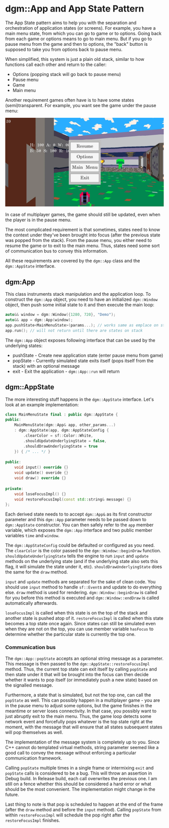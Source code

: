 # dgm::App and App State Pattern

The App State pattern aims to help you with the separation and orchestration of application states (or screens). For example, you have a main menu state, from which you can go to game or to options. Going back from each game or options means to go to main menu. But if you go to pause menu from the game and then to options, the "back" button is supposed to take you from options back to pause menu.

When simplified, this system is just a plain old stack, similar to how functions call each other and return to the caller:

* Options (popping stack will go back to pause menu)
* Pause menu
* Game
* Main menu

Another requirement games often have is to have some states (semi)transparent. For example, you want see the game under the pause menu:

![](imgs/pause.png)

In case of multiplayer games, the game should still be updated, even when the player is in the pause menu.

The most complicated requirement is that sometimes, states need to know the context under they've been brought into focus (after the previous state was popped from the stack). From the pause menu, you either need to resume the game or to exit to the main menu. Thus, states need some sort of communication bus to convey this information.

All these requirements are covered by the `dgm::App` class and the `dgm::AppState` interface.

## dgm:App

This class instruments stack manipulation and the application loop. To construct the `dgm::App` object, you need to have an initialized `dgm::Window` object, then push some initial state to it and then execute the main loop:

```cpp
auto&& window = dgm::Window({1280, 720}, "Demo");
auto&& app = dgm::App(window);
app.pushState<MainMenuState>(params...); // works same as emplace on std::vector
app.run(); // will not return until there are states on stack
```

The `dgm::App` object exposes following interface that can be used by the underlying states:

 * pushState - Create new application state (enter pause menu from game)
 * popState - Currently simulated state exits itself (pops itself from the stack) with an optional message
 * exit - Exit the application - `dgm::App::run` will return

## dgm::AppState

The more interesting stuff happens in the `dgm::AppState` interface. Let's look at an example implementation:

```cpp
class MainMenuState final : public dgm::AppState {
public:
	MainMenuState(dgm::App& app, other_params...)
	: dgm::AppState(app, dgm::AppStateConfig {
		.clearColor = sf::Color::White,
		.shouldUpdateUnderlyingState = false,
		.shouldDrawUnderlyingState = true
	}) { /* ... */ }

public:
	void input() override {}
	void update() overide {}
	void draw() override {}

private:
	void loseFocusImpl() {}
	void restoreFocusImpl(const std::string& message) {}
};
```

Each derived state needs to to accept `dgm::App&` as its first constructor parameter and this `dgm::App` parameter needs to be passed down to `dgm::AppState` constructor. You can then safely refer to the `app` member variable, which exposes the `dgm::App` interface and two public member variables `time` and `window`.

The `dgm::AppStateConfig` could be defaulted or configured as you need. The `clearColor` is the color passed to the `dgm::Window::beginDraw` function. `shouldUpdateUnderlyingState` tells the engine to run `input` and `update` methods on the underlying state (and if the underlying state also sets this flag, it will simulate the state under it, etc). `shouldDrawUnderlyingState` does the same for the `draw` method.

`input` and `update` methods are separated for the sake of clean code. You should use `input` method to handle `sf::Event`s and update to do everything else. `draw` method is used for rendering. `dgm::Window::beginDraw` is called for you before this method is executed and `dgm::Window::endDraw` is called automatically afterwards.

`loseFocusImpl` is called when this state is on the top of the stack and another state is pushed atop of it. `restoreFocusImpl` is called when this state becomes a top state once again. Since states can still be simulated even when they are not on the top, you can use member variable `hasFocus` to determine whether the particular state is currently the top one.

### Communication bus

The `dgm::App::popState` accepts an optional string message as a parameter. This message is then passed to the `dgm::AppState::restoreFocusImpl` method. Thus, the current top state can exit itself by calling `popState` and then state under it that will be brought into the focus can then decide whether it wants to pop itself (or immediately push a new state) based on the signalled message.

Furthermore, a state that is simulated, but not the top one, can call the `popState` as well. This can possibly happen in a multiplayer game - you are in the pause menu to adjust some options, but the game finishes in the meantime or server loses connectivity. In that case, you possibly want to just abruptly exit to the main menu. Thus, the game loop detects some network event and forcefully pops whatever is the top state right at the moment, with the message that will ensure that all states subsequent states will pop themselves as well.

The implementation of the message system is completely up to you. Since C++ cannot do templated virtual methods, string parameter seemed like a good call to convey the message without enforcing a particular communication framework.

Calling `popState` multiple times in a single frame or intermixing `exit` and `popState` calls is considered to be a bug. This will throw an assertion in Debug build. In Release build, each call overwrites the previous one. I am still on a fence whether this should be considered a hard error or what should be the most convenient. The implementation might change in the future.

Last thing to note is that pop is scheduled to happen at the end of the frame (after the `draw` method and before the `input` method). Calling `popState` from within `restoreFocusImpl` will schedule the pop right after the `restoreFocusImpl` finishes.